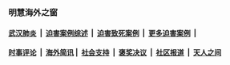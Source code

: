
### 明慧海外之窗

####  [武汉肺炎](indexes/365.md?t=07131400) &nbsp;|&nbsp;  [迫害案例综述](indexes/328.md?t=07131400) &nbsp;|&nbsp; [迫害致死案例](indexes/277.md?t=07131400)  &nbsp;|&nbsp; [更多迫害案例](indexes/81.md?t=07131400)  &nbsp;|&nbsp; 
####  [时事评论](indexes/19.md?t=07131400) &nbsp;|&nbsp; [海外简讯](indexes/245.md?t=07131400)&nbsp;|&nbsp;  [社会支持](indexes/140.md?t=07131400) &nbsp;|&nbsp; [褒奖决议](indexes/282.md?t=07131400) &nbsp;|&nbsp; [社区报道](indexes/91.md?t=07131400)  &nbsp;|&nbsp; [天人之间](indexes/78.md?t=07131400) 

